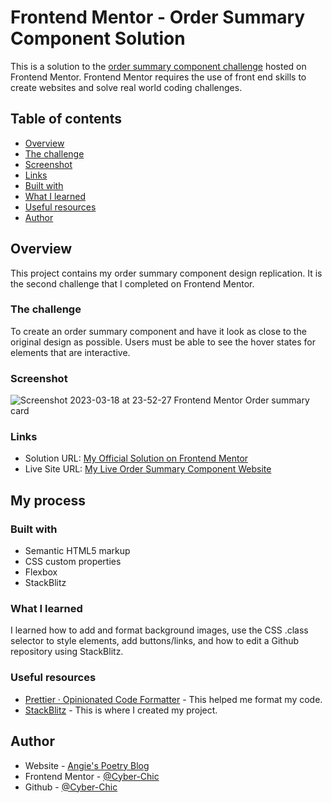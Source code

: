 # Frontend Mentor - Order Summary Component Solution

This is a solution to the [order summary component challenge](https://www.frontendmentor.io/challenges/order-summary-component-QlPmajDUj) hosted on Frontend Mentor.
Frontend Mentor requires the use of front end skills to create websites and solve real world coding challenges.

## Table of contents

-   [Overview](#overview)
  - [The challenge](#the-challenge)
  - [Screenshot](#screenshot)
  - [Links](#links)
  - [Built with](#built-with)
  - [What I learned](#what-i-learned)
  - [Useful resources](#useful-resources)
  - [Author](#author)


## Overview
This project contains my order summary component design replication.  It is the second challenge that I completed on Frontend Mentor.

### The challenge

To create an order summary component and have it look as close to the original design as possible.  Users must be able to see the hover states for elements that are interactive.

### Screenshot

![Screenshot 2023-03-18 at 23-52-27 Frontend Mentor Order summary card](https://user-images.githubusercontent.com/99448276/226152739-202de342-3f1b-4de0-bf01-f4bbfe2ab0e0.png)

### Links

- Solution URL: [My Official Solution on Frontend Mentor](https://www.frontendmentor.io/challenges/order-summary-component-QlPmajDUj)
- Live Site URL: [My Live Order Summary Component Website](https://cyber-chic.github.io/frontendmentor_qrcode/)

## My process

### Built with

- Semantic HTML5 markup
- CSS custom properties
- Flexbox
- StackBlitz

### What I learned

I learned how to add and format background images, use the CSS .class selector to style elements, add buttons/links, and how to edit a Github repository using StackBlitz.

### Useful resources

- [Prettier · Opinionated Code Formatter](https://prettier.io/) - This helped me format my code.
- [StackBlitz](https://stackblitz.com/) - This is where I created my project.

## Author

- Website - [Angie's Poetry Blog](https://angies.poetry.blog/)
- Frontend Mentor - [@Cyber-Chic](https://www.frontendmentor.io/profile/Cyber-Chic)
- Github - [@Cyber-Chic](https://github.com/Cyber-Chic)
